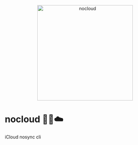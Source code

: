 <p align="center">
  <img width="300" align="center" alt="nocloud" src="https://user-images.githubusercontent.com/6654199/42130706-5c3926e6-7cba-11e8-9274-4e5131ed755e.png">
</p>

# nocloud 🔄🚫☁️
iCloud nosync cli
